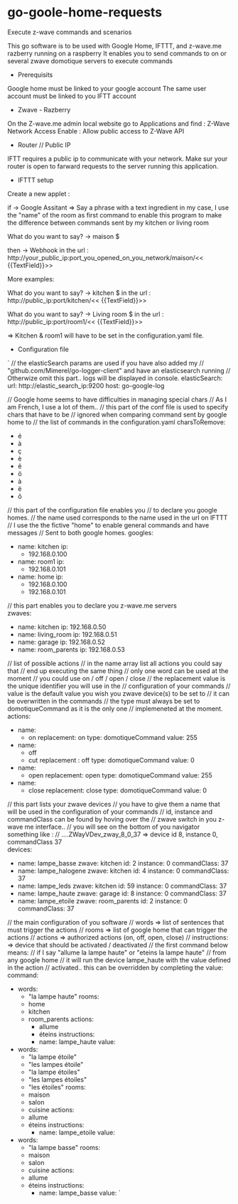 # go-goole-home-requests
Execute z-wave commands and scenarios

This go software is to be used with Google Home, IFTTT, and z-wave.me razberry running on a raspberry
It enables you to send commands to on or several zwave domotique servers to execute commands

* Prerequisits

Google home must be linked to your google account
The same user account must be linked to you IFTT account

* Zwave - Razberry


On the Z-wave.me admin local website 
go to  Applications and find : Z-Wave Network Access
Enable : Allow public access to Z-Wave API

* Router // Public IP

IFTT requires a public ip to communicate with your network.
Make sur your router is open to farward requests to the server running this application.

* IFTTT setup

Create a new applet :

if -> Google Assitant => Say a phrase with a text ingredient
in my case, I use the "name" of the room as first command to enable this program
to make the difference between commands sent by my kitchen or living room

What do you want to say? -> maison $

then -> Webhook
in the url : http://your_public_ip:port_you_opened_on_you_network/maison/<< {{TextField}}>>

More examples:


What do you want to say? -> kitchen $
in the url : http://public_ip:port/kitchen/<< {{TextField}}>>

What do you want to say? -> Living room $
in the url : http://public_ip:port/room1/<< {{TextField}}>>

=> Kitchen & room1 will have to be set in the configuration.yaml file.

* Configuration file

`
// the elasticSearch params are used if you have also added my
// "github.com/Mimerel/go-logger-client" and have an elasticsearch running
// Otherwize omit this part.. logs will be displayed in console.
elasticSearch:
  url: http://elastic_search_ip:9200
host: go-google-log

// Google home seems to have difficulties in managing special chars
// As I am French, I use a lot of them..
// this part of the conf file is used to specify chars that have to be
// ignored when comparing command sent by google home to 
// the list of commands in the configuration.yaml
charsToRemove:
  - é
  - à
  - ç
  - è
  - ê
  - ö
  - à
  - ë
  - ô
  
// this part of the configuration file enables you
// to declare you google homes.
// the name used corresponds to the name used in the url on IFTTT
// I use the the fictive "home" to enable general commands and have messages
// Sent to both google homes.
googles:
  - name: kitchen
    ip:
    - 192.168.0.100
  - name: room1
    ip:
    - 192.168.0.101
  - name: home
    ip:
    - 192.168.0.100
    - 192.168.0.101
    
// this part enables you to declare you z-wave.me servers    
zwaves:
  - name: kitchen
    ip: 192.168.0.50
  - name: living_room
    ip: 192.168.0.51
  - name: garage
    ip: 192.168.0.52
  - name: room_parents
    ip: 192.168.0.53
    
// list of possible actions
// in the name array list all actions you could say that 
// end up executing the same thing
// only one word can be used at the moment
// you could use on / off / open / close
// the replacement value is the unique identifier you will use in the 
// configuration of your commands
// value is the default value you wish you zwave device(s) to be set to
// it can be overwritten in the commands 
// the type must always be set to domotiqueCommand as it is the only one 
// implemeneted at the moment.    
actions:
  - name:
      - on
    replacement: on
    type: domotiqueCommand
    value: 255
  - name:
      - off
      - cut
    replacement : off
    type: domotiqueCommand
    value: 0
  - name:
      - open
    replacement: open
    type: domotiqueCommand
    value: 255
  - name:
      - close
    replacement: close
    type: domotiqueCommand
    value: 0
    
// this part lists your zwave devices
// you have to give them a name that will be used in the configuration of your commands
// id, instance and commandClass can be found by hoving over the
// zwave switch in you z-wave me interface..
// you will see on the bottom of you navigator something like : 
// ....ZWayVDev_zway_8_0_37 => device id 8, instance 0, commandClass 37    
devices:
  - name: lampe_basse
    zwave: kitchen
    id: 2
    instance: 0
    commandClass: 37
  - name: lampe_halogene
    zwave: kitchen
    id: 4
    instance: 0
    commandClass: 37
  - name: lampe_leds
    zwave: kitchen
    id: 59
    instance: 0
    commandClass: 37
  - name: lampe_haute
    zwave: garage
    id: 8
    instance: 0
    commandClass: 37
  - name: lampe_etoile
    zwave: room_parents
    id: 2
    instance: 0
    commandClass: 37

// the main configuration of you software
// words => list of sentences that must trigger the actions
// rooms => list of google home that can trigger the actions
// actions => authorized actions (on, off, open, close)
// instructions: => device that should be activated / deactivated
// the first command below means:
// if I say "allume la lampe haute" or "eteins la lampe haute"
// from any google home
// it will run the device lampe_haute with the value defined in the action
// activated.. this can be overridden by completing the value: 
command:
  - words:
    - "la lampe haute"
    rooms:
    - home
    - kitchen
    - room_parents
    actions:
      - allume
      - éteins
    instructions:
      - name: lampe_haute
        value: 
  - words:
    - "la lampe étoile"
    - "les lampes étoile"
    - "la lampe étoiles"
    - "les lampes étoiles"
    - "les étoiles"
    rooms:
    - maison
    - salon
    - cuisine
    actions:
    - allume
    - éteins
    instructions:
      - name: lampe_etoile
        value: 
  - words:
    - "la lampe basse"
    rooms:
    - maison
    - salon
    - cuisine
    actions:
    - allume
    - éteins
    instructions:
      - name: lampe_basse
        value:
`